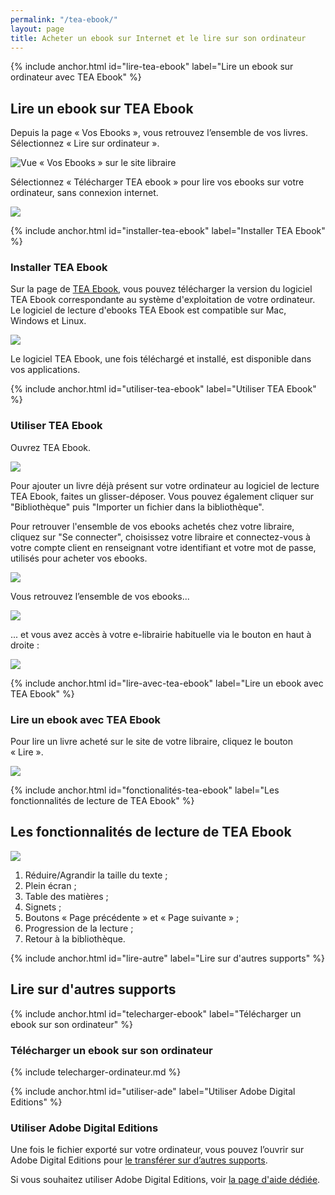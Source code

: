 ```yaml
---
permalink: "/tea-ebook/"
layout: page
title: Acheter un ebook sur Internet et le lire sur son ordinateur
---
```


{% include anchor.html id="lire-tea-ebook" label="Lire un ebook sur ordinateur avec TEA Ebook" %}
## Lire un ebook sur TEA Ebook

Depuis la page « Vos Ebooks », vous retrouvez l’ensemble de vos livres. Sélectionnez « Lire sur ordinateur ».

![Vue « Vos Ebooks » sur le site libraire](/images/telecharger-ordinateur-2.png)

Sélectionnez « Télécharger TEA ebook » pour lire vos ebooks sur votre ordinateur, sans connexion internet.

![](/images/telecharger-ordinateur-3b.png)

{% include anchor.html id="installer-tea-ebook" label="Installer TEA Ebook" %}

### Installer TEA Ebook

Sur la page de [TEA Ebook](https://app.tea-ebook.com/), vous pouvez télécharger la version du logiciel TEA Ebook correspondante au système d'exploitation de votre ordinateur. Le logiciel de lecture d'ebooks TEA Ebook est compatible sur Mac, Windows et Linux.

![](/images/installer-tea-ebook.png)

Le logiciel TEA Ebook, une fois téléchargé et installé, est disponible dans vos applications. 

{% include anchor.html id="utiliser-tea-ebook" label="Utiliser TEA Ebook" %}

### Utiliser TEA Ebook

Ouvrez TEA Ebook. 

![](/images/initialisation-tea-ebookv1.3.png)

Pour ajouter un livre déjà présent sur votre ordinateur au logiciel de lecture TEA Ebook, faites un glisser-déposer.
Vous pouvez également cliquer sur "Bibliothèque" puis "Importer un fichier dans la bibliothèque".

Pour retrouver l'ensemble de vos ebooks achetés chez votre libraire, cliquez sur "Se connecter", choisissez votre libraire et connectez-vous à votre compte client en renseignant votre identifiant et votre mot de passe, utilisés pour acheter vos ebooks.

![](/images/tea_ebook_login_popinv1.3.png)

Vous retrouvez l’ensemble de vos ebooks...

![](/images/tea-ebook-library.png)

... et vous avez accès à votre e-librairie habituelle via le bouton en haut à droite :

![](/images/tea_ebook_menu_bar.png)

{% include anchor.html id="lire-avec-tea-ebook" label="Lire un ebook avec TEA Ebook" %}

### Lire un ebook avec TEA Ebook

Pour lire un livre acheté sur le site de votre libraire, cliquez le bouton « Lire ».

![](/images/tea-ebook-lecture.png)

{% include anchor.html id="fonctionalités-tea-ebook" label="Les fonctionnalités de lecture de TEA Ebook" %}

## Les fonctionnalités de lecture de TEA Ebook

![](/images/tea-ebook-fonctionnalites.png)
 
1. Réduire/Agrandir la taille du texte ;
2. Plein écran ;
3. Table des matières ;
4. Signets ;
5. Boutons « Page précédente » et « Page suivante » ;
6. Progression de la lecture ;
7. Retour à la bibliothèque.

{% include anchor.html id="lire-autre" label="Lire sur d'autres supports" %}

## Lire sur d'autres supports

{% include anchor.html id="telecharger-ebook" label="Télécharger un ebook sur son ordinateur" %}

### Télécharger un ebook sur son ordinateur

{% include telecharger-ordinateur.md %}

{% include anchor.html id="utiliser-ade" label="Utiliser Adobe Digital Editions" %}

### Utiliser Adobe Digital Editions

Une fois le fichier exporté sur votre ordinateur, vous pouvez l’ouvrir sur Adobe Digital Editions pour [le transférer sur d’autres supports](http://aide.tea-ebook.com/ade/#transfert-livre).

Si vous souhaitez utiliser Adobe Digital Editions, voir [la page d'aide dédiée](/ade/).
